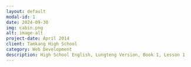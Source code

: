 ```yaml
---
layout: default
modal-id: 1
date: 2024-09-30
img: cabin.png
alt: image-alt
project-date: April 2014
client: Tamkang High School
category: Web Development
description: High School English, Lungteng Version, Book 1, Lesson 1
---
```

